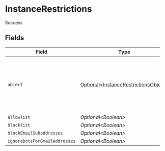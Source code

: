 # InstanceRestrictions

Success


## Fields

| Field                                                                                          | Type                                                                                           | Required                                                                                       | Description                                                                                    |
| ---------------------------------------------------------------------------------------------- | ---------------------------------------------------------------------------------------------- | ---------------------------------------------------------------------------------------------- | ---------------------------------------------------------------------------------------------- |
| `object`                                                                                       | [Optional\<InstanceRestrictionsObject>](../../models/components/InstanceRestrictionsObject.md) | :heavy_minus_sign:                                                                             | String representing the object's type. Objects of the same type share the same value.          |
| `allowlist`                                                                                    | *Optional\<Boolean>*                                                                           | :heavy_minus_sign:                                                                             | N/A                                                                                            |
| `blocklist`                                                                                    | *Optional\<Boolean>*                                                                           | :heavy_minus_sign:                                                                             | N/A                                                                                            |
| `blockEmailSubaddresses`                                                                       | *Optional\<Boolean>*                                                                           | :heavy_minus_sign:                                                                             | N/A                                                                                            |
| `ignoreDotsForGmailAddresses`                                                                  | *Optional\<Boolean>*                                                                           | :heavy_minus_sign:                                                                             | N/A                                                                                            |